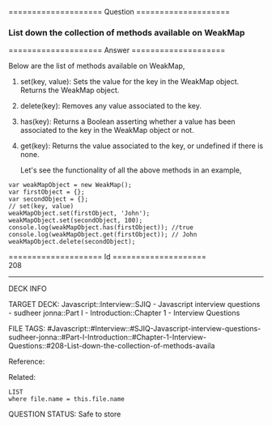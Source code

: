 ==================== Question ====================  

### List down the collection of methods available on WeakMap  

==================== Answer ====================  

Below are the list of methods available on WeakMap,

1. set(key, value): Sets the value for the key in the WeakMap object. Returns the WeakMap object.

2. delete(key): Removes any value associated to the key.

3. has(key): Returns a Boolean asserting whether a value has been associated to the key in the WeakMap object or not.

4. get(key): Returns the value associated to the key, or undefined if there is none.

    Let's see the functionality of all the above methods in an example,

<!-- codeblock-start -->
<pre><code class="hljs language-javascript"><span class="hljs-keyword">var</span> weakMapObject = <span class="hljs-keyword">new</span> <span class="hljs-title class_">WeakMap</span>();
<span class="hljs-keyword">var</span> firstObject = {};
<span class="hljs-keyword">var</span> secondObject = {};
<span class="hljs-comment">// set(key, value)</span>
weakMapObject.<span class="hljs-title function_">set</span>(firstObject, <span class="hljs-string">'John'</span>);
weakMapObject.<span class="hljs-title function_">set</span>(secondObject, <span class="hljs-number">100</span>);
<span class="hljs-variable language_">console</span>.<span class="hljs-title function_">log</span>(weakMapObject.<span class="hljs-title function_">has</span>(firstObject)); <span class="hljs-comment">//true</span>
<span class="hljs-variable language_">console</span>.<span class="hljs-title function_">log</span>(weakMapObject.<span class="hljs-title function_">get</span>(firstObject)); <span class="hljs-comment">// John</span>
weakMapObject.<span class="hljs-title function_">delete</span>(secondObject);
</code></pre>
<!-- codeblock-end -->

==================== Id ====================  
208

---

DECK INFO

TARGET DECK: Javascript::Interview::SJIQ - Javascript interview questions - sudheer jonna::Part I - Introduction::Chapter 1 - Interview Questions

FILE TAGS: #Javascript::#Interview::#SJIQ-Javascript-interview-questions-sudheer-jonna::#Part-I-Introduction::#Chapter-1-Interview-Questions::#208-List-down-the-collection-of-methods-availa

Reference:

Related:

```dataview
LIST
where file.name = this.file.name
```

QUESTION STATUS: Safe to store
